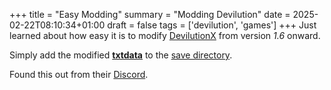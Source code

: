 +++
title = "Easy Modding"
summary = "Modding Devilution"
date = 2025-02-22T08:10:34+01:00
draft = false
tags = ['devilution', 'games']
+++
Just learned about how easy it is to modify [DevilutionX](https://github.com/diasurgical/devilutionX) from version *1.6* onward. 

Simply add the modified [**txtdata**](https://github.com/diasurgical/devilutionX/tree/master/assets/txtdata) to the [save directory](https://github.com/diasurgical/devilutionX/blob/master/docs/installing.md).

Found this out from their [Discord](https://discord.do/devilutionx/).
